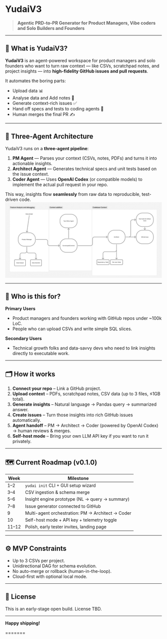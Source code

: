 # YudaiV3

> **Agentic PRD-to-PR Generator for Product Managers, Vibe coders and Solo Builders and Founders**

---

## 🚀 What is YudaiV3?

**YudaiV3** is an agent-powered workspace for product managers and solo founders who want to turn raw context — like CSVs, scratchpad notes, and project insights — into **high-fidelity GitHub issues and pull requests**.

It automates the boring parts:  
- Upload data 📊  
- Analyse data and Add notes 📝  
- Generate context-rich issues ✅  
- Hand off specs and tests to coding agents 🤖  
- Human merges the final PR ✍️

---

## 🧩 Three-Agent Architecture

YudaiV3 runs on a **three-agent pipeline**:  
1. **PM Agent** — Parses your context (CSVs, notes, PDFs) and turns it into actionable insights.  
2. **Architect Agent** — Generates technical specs and unit tests based on the issue context.  
3. **Coder Agent** — Uses **OpenAI Codex** (or compatible models) to implement the actual pull request in your repo.

This way, insights flow **seamlessly** from raw data to reproducible, test-driven code.
![YudaiV3 Architecture](arch.png)

---

## 🎯 Who is this for?

**Primary Users**
- Product managers and founders working with GitHub repos under ~100k LoC.
- People who can upload CSVs and write simple SQL slices.

**Secondary Users**
- Technical growth folks and data-savvy devs who need to link insights directly to executable work.

---

## 🗂️ How it works

1. **Connect your repo** – Link a GitHub project.
2. **Upload context** – PDFs, scratchpad notes, CSV data (up to 3 files, ≤1GB total).
3. **Generate insights** – Natural language → Pandas query → summarized answer.
4. **Create issues** – Turn those insights into rich GitHub issues automatically.
5. **Agent handoff** – PM → Architect → Coder (powered by OpenAI Codex) → human reviews & merges.
6. **Self-host mode** – Bring your own LLM API key if you want to run it privately.

---

## 🗺️ Current Roadmap (v0.1.0)

| Week | Milestone                                              |
| ---- | ------------------------------------------------------ |
| 1–2  | `yudai init` CLI + GUI setup wizard                    |
| 3–4  | CSV ingestion & schema merge                           |
| 5–6  | Insight engine prototype (NL → query → summary)        |
| 7–8  | Issue generator connected to GitHub                    |
| 9    | Multi-agent orchestration: PM → Architect → Coder      |
| 10   | Self-host mode + API key + telemetry toggle            |
| 11–12| Polish, early tester invites, landing page             |

---

## ⚙️ MVP Constraints

- Up to 3 CSVs per project.
- Unidirectional DAG for schema evolution.
- No auto-merge or rollback (human-in-the-loop).
- Cloud-first with optional local mode.

---

## 📜 License

This is an early-stage open build. License TBD.

---


**Happy shipping!**

=======
